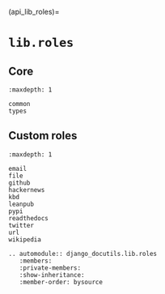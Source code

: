 (api_lib_roles)=

# `lib.roles`

## Core

```{toctree}
:maxdepth: 1

common
types
```

## Custom roles

```{toctree}
:maxdepth: 1

email
file
github
hackernews
kbd
leanpub
pypi
readthedocs
twitter
url
wikipedia
```

```{eval-rst}
.. automodule:: django_docutils.lib.roles
   :members:
   :private-members:
   :show-inheritance:
   :member-order: bysource
```
